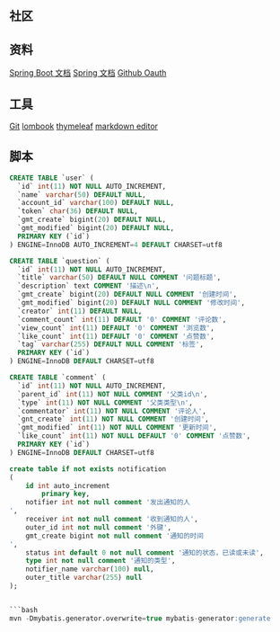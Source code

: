 ## 社区
## 资料
[Spring Boot 文档](https://spring.io/projects/spring-boot)
[Spring 文档](https://spring.io/guides)
[Github Oauth](https://developer.github.com/apps/building-github-apps/creating-a-github-app/)
## 工具
[Git](https://git-scm.com/)
[lombook](https://projectlombok.org/)
[thymeleaf](https://www.thymeleaf.org/doc/tutorials/3.0/usingthymeleaf.html)
[markdown editor](http://editor.md.ipandao.com/)

## 脚本
```sql
CREATE TABLE `user` (
  `id` int(11) NOT NULL AUTO_INCREMENT,
  `name` varchar(50) DEFAULT NULL,
  `account_id` varchar(100) DEFAULT NULL,
  `token` char(36) DEFAULT NULL,
  `gmt_create` bigint(20) DEFAULT NULL,
  `gmt_modified` bigint(20) DEFAULT NULL,
  PRIMARY KEY (`id`)
) ENGINE=InnoDB AUTO_INCREMENT=4 DEFAULT CHARSET=utf8

CREATE TABLE `question` (
  `id` int(11) NOT NULL AUTO_INCREMENT,
  `title` varchar(50) DEFAULT NULL COMMENT '问题标题',
  `description` text COMMENT '描述\n',
  `gmt_create` bigint(20) DEFAULT NULL COMMENT '创建时间',
  `gmt_modified` bigint(20) DEFAULT NULL COMMENT '修改时间',
  `creator` int(11) DEFAULT NULL,
  `comment_count` int(11) DEFAULT '0' COMMENT '评论数',
  `view_count` int(11) DEFAULT '0' COMMENT '浏览数',
  `like_count` int(11) DEFAULT '0' COMMENT '点赞数',
  `tag` varchar(255) DEFAULT NULL COMMENT '标签',
  PRIMARY KEY (`id`)
) ENGINE=InnoDB DEFAULT CHARSET=utf8

CREATE TABLE `comment` (
  `id` int(11) NOT NULL AUTO_INCREMENT,
  `parent_id` int(11) NOT NULL COMMENT '父类id\n',
  `type` int(11) NOT NULL COMMENT '父类类型\n',
  `commentator` int(11) NOT NULL COMMENT '评论人',
  `gnt_create` int(11) NOT NULL COMMENT '创建时间',
  `gmt_modified` int(11) NOT NULL COMMENT '更新时间',
  `like_count` int(11) NOT NULL DEFAULT '0' COMMENT '点赞数',
  PRIMARY KEY (`id`)
) ENGINE=InnoDB DEFAULT CHARSET=utf8

create table if not exists notification
(
	id int auto_increment
		primary key,
	notifier int not null comment '发出通知的人
',
	receiver int not null comment '收到通知的人',
	outer_id int not null comment '外键',
	gmt_create bigint not null comment '通知的时间
',
	status int default 0 not null comment '通知的状态，已读或未读',
	type int not null comment '通知的类型',
	notifier_name varchar(100) null,
	outer_title varchar(255) null
);


```bash
mvn -Dmybatis.generator.overwrite=true mybatis-generator:generate

